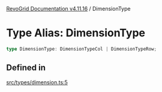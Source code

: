 [RevoGrid Documentation v4.11.16](README.md) / DimensionType

# Type Alias: DimensionType

```ts
type DimensionType: DimensionTypeCol | DimensionTypeRow;
```

## Defined in

[src/types/dimension.ts:5](https://github.com/revolist/revogrid/blob/4a2e1c34e7e1a3d80ec42c0347cc2f82d785aa84/src/types/dimension.ts#L5)
